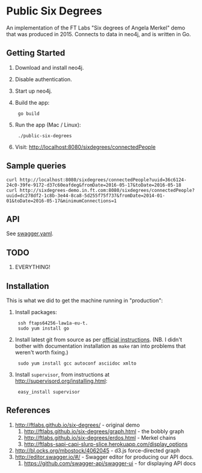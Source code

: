 Public Six Degrees
==================

An implementation of the FT Labs "Six degrees of Angela Merkel" demo that was produced
in 2015. Connects to data in neo4j, and is written in Go.


Getting Started
---------------

1. Download and install neo4j.
1. Disable authentication.
1. Start up neo4j.
1. Build the app:

        go build

2. Run the app (Mac / Linux):

        ./public-six-degrees

3. Visit: [http://localhost:8080/sixdegrees/connectedPeople](http://localhost:8080/sixdegrees/connectedPeople)


Sample queries
--------------

    curl http://localhost:8080/sixdegrees/connectedPeople?uuid=36c6124-24c0-39fe-9172-d37c60eafdeg&fromDate=2016-05-17&toDate=2016-05-18
    curl http://sixdegrees-demo.in.ft.com:8080/sixdegrees/connectedPeople?uuid=dc278df2-1c8b-3e44-8ca8-5d255f75f737&fromDate=2014-01-01&toDate=2016-05-17&minimumConnections=1

API
---

See [swagger.yaml](apidoc/swagger.yaml).


TODO
----

1. EVERYTHING!


Installation
------------

This is what we did to get the machine running in "production":

1. Install packages:

        ssh ftaps64256-law1a-eu-t.
        sudo yum install go

2. Install latest git from source as per [official instructions](https://git-scm.com/book/en/v2/Getting-Started-Installing-Git).
(NB. I didn't bother with documentation installation as `make` ran into problems that weren't worth fixing.)

        sudo yum install gcc autoconf asciidoc xmlto

3. Install `supervisor`, from instructions at http://supervisord.org/installing.html:

        easy_install supervisor

References
----------

1. http://ftlabs.github.io/six-degrees/ - original demo
    1. http://ftlabs.github.io/six-degrees/graph.html - the bobbly graph
    1. http://ftlabs.github.io/six-degrees/erdos.html - Merkel chains
    1. http://ftlabs-sapi-capi-slurp-slice.herokuapp.com/display_options
1. http://bl.ocks.org/mbostock/4062045 - d3.js force-directed graph
1. http://editor.swagger.io/#/ - Swagger editor for producing our API docs.
    1. https://github.com/swagger-api/swagger-ui - for displaying API docs
